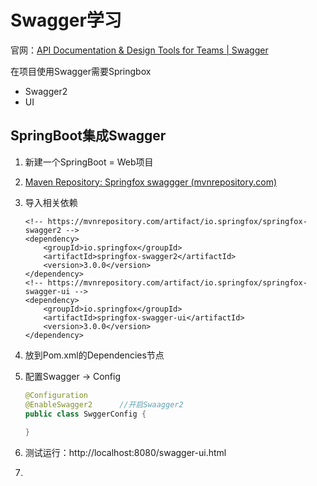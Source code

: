 # Swagger学习

官网：[API Documentation & Design Tools for Teams | Swagger](https://swagger.io/)

在项目使用Swagger需要Springbox

* Swagger2
* UI

## SpringBoot集成Swagger

1. 新建一个SpringBoot = Web项目

2. [Maven Repository: Springfox swaggger (mvnrepository.com)](https://mvnrepository.com/search?q=Springfox+swaggger)

3. 导入相关依赖

   ```
   <!-- https://mvnrepository.com/artifact/io.springfox/springfox-swagger2 -->
   <dependency>
       <groupId>io.springfox</groupId>
       <artifactId>springfox-swagger2</artifactId>
       <version>3.0.0</version>
   </dependency>
   <!-- https://mvnrepository.com/artifact/io.springfox/springfox-swagger-ui -->
   <dependency>
       <groupId>io.springfox</groupId>
       <artifactId>springfox-swagger-ui</artifactId>
       <version>3.0.0</version>
   </dependency>
   ```

4. 放到Pom.xml的Dependencies节点

5. 配置Swagger -> Config

   ``` java
   @Configuration
   @EnableSwagger2		//开启Swaagger2
   public class SwggerConfig {
    
   }
   ```
   
6. 测试运行：http://localhost:8080/swagger-ui.html

7. 